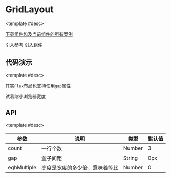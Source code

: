 <script setup>
  import GridLayoutA from './Components/GridLayout/demo/index.vue'
  import GridLayoutB from './Components/GridLayout/demo/flex.vue'
</script>

# GridLayout

<ContainerBox title="介绍">
<template #desc>
贴边等距，可支持等比缩放
</template>
</ContainerBox>

<ContainerBox title="下载并引入">

<template #desc>

[下载组件包及当前组件的所有案例](https://gitee.com/lengyibai/lib3-component-packages/raw/master/Lib/static/LibGridLayout.zip)

引入参考 [引入组件](/Components/base/start.html)

</template>
</ContainerBox>

## 代码演示

<ContainerBox title="基础用法">
<template #desc>

不可为列表盒子设置宽度，如果`eqhMultiple`有值，手动设置的高度将失效，除非`!important`
试着缩小浏览器宽度查看效果
</template>

<div class="demoBox">
<GridLayoutA />
</div>

<ShowCode>
<template #codes>

```vue
<template>
  <div class="grid">
    <LibGridLayout gap="10px" :count="5" :eqhMultiple="0.5">
      <div class="box" v-for="item in 8" :key="item" />
    </LibGridLayout>
  </div>
</template>
<style scoped>
.grid {
  width: 100%;
  height: 100%;
}
.box {
  height: 100px;
  border: 1px solid #000;
  transition: all 0.5s;
}
</style>
```

</template>
</ShowCode>
</ContainerBox>

<ContainerBox title="Flex布局实现">

<template #desc>

其实`Flex`布局也支持使用`gap`属性

试着缩小浏览器宽度
</template>

<div class="demoBox">
<GridLayoutB />
</div>

<ShowCode>
<template #codes>

```vue
<template>
  <div class="flex">
    <div class="box" v-for="item in 10" :key="item"></div>
  </div>
</template>
<style scoped>
.flex {
  display: flex;
  flex-wrap: wrap;
  width: 100%;
  gap: 10px;
}
.box {
  flex: 1;
  min-width: 100px;
  height: 10vh;
  border: 1px solid #000;
  transition: all 0.5s;
}
</style>
```

</template>
</ShowCode>
</ContainerBox>

## API

<ContainerBox title="Props">

<template #desc>

| 参数        | 说明                           | 类型   | 默认值 |
| ----------- | ------------------------------ | ------ | ------ |
| count       | 一行个数                       | Number | 3      |
| gap         | 盒子间距                       | String | 0px    |
| eqhMultiple | 高度是宽度的多少倍，意味着等比 | Number | 0      |

</template>
</ContainerBox>
